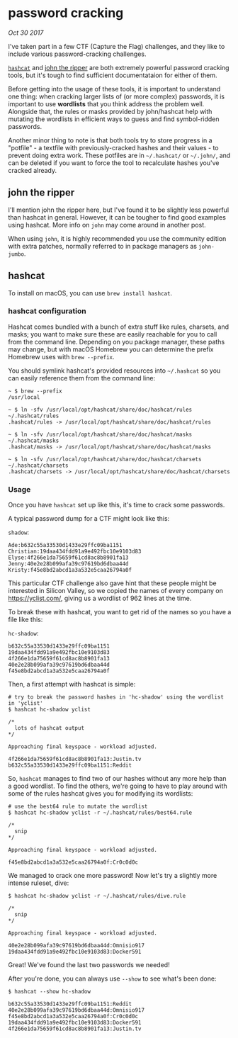 # password cracking

*Oct 30 2017*

I've taken part in a few CTF (Capture the Flag) challenges, and they like to include various password-cracking challenges.

[`hashcat`](https://hashcat.net/hashcat/) and [john the ripper](https://github.com/magnumripper/JohnTheRipper) are both extremely powerful password cracking tools, but it's tough to find sufficient documentataion for either of them.

Before getting into the usage of these tools, it is important to understand one thing: when cracking larger lists of (or more complex) passwords, it is important to use **wordlists** that you think address the problem well. Alongside that, the rules or masks provided by john/hashcat help with mutating the wordlists in efficient ways to guess and find symbol-ridden passwords.

Another minor thing to note is that both tools try to store progress in a "potfile" - a textfile with previously-cracked hashes and their values - to prevent doing extra work. These potfiles are in `~/.hashcat/` or `~/.john/`, and can be deleted if you want to force the tool to recalculate hashes you've cracked already.

## john the ripper

I'll mention john the ripper here, but I've found it to be slightly less powerful than hashcat in general. However, it can be tougher to find good examples using hashcat. More info on `john` may come around in another post.

When using `john`, it is highly recommended you use the community edition with extra patches, normally referred to in package managers as `john-jumbo`.

## hashcat

To install on macOS, you can use `brew install hashcat`.

### hashcat configuration

Hashcat comes bundled with a bunch of extra stuff like rules, charsets, and masks; you want to make sure these are easily reachable for you to call from the command line. Depending on you package manager, these paths may change, but with macOS Homebrew you can determine the prefix Homebrew uses with `brew --prefix`.

You should symlink hashcat's provided resources into `~/.hashcat` so you can easily reference them from the command line:

```
~ $ brew --prefix
/usr/local

~ $ ln -sfv /usr/local/opt/hashcat/share/doc/hashcat/rules ~/.hashcat/rules
.hashcat/rules -> /usr/local/opt/hashcat/share/doc/hashcat/rules

~ $ ln -sfv /usr/local/opt/hashcat/share/doc/hashcat/masks ~/.hashcat/masks
.hashcat/masks -> /usr/local/opt/hashcat/share/doc/hashcat/masks

~ $ ln -sfv /usr/local/opt/hashcat/share/doc/hashcat/charsets ~/.hashcat/charsets
.hashcat/charsets -> /usr/local/opt/hashcat/share/doc/hashcat/charsets
```

### Usage

Once you have `hashcat` set up like this, it's time to crack some passwords.

A typical password dump for a CTF might look like this:

`shadow`:
```
Ade:b632c55a33530d1433e29ffc09ba1151
Christian:19daa434fdd91a9e492fbc10e9103d83
Elyse:4f266e1da75659f61cd8ac8b8901fa13
Jenny:40e2e28b099afa39c97619bd6dbaa44d
Kristy:f45e8bd2abcd1a3a532e5caa26794a0f
```

This particular CTF challenge also gave hint that these people might be interested in Silicon Valley, so we copied the names of every company on https://yclist.com/, giving us a wordlist of 962 lines at the time.

To break these with hashcat, you want to get rid of the names so you have a file like this:

`hc-shadow`:
```
b632c55a33530d1433e29ffc09ba1151
19daa434fdd91a9e492fbc10e9103d83
4f266e1da75659f61cd8ac8b8901fa13
40e2e28b099afa39c97619bd6dbaa44d
f45e8bd2abcd1a3a532e5caa26794a0f
```

Then, a first attempt with hashcat is simple:

```
# try to break the password hashes in 'hc-shadow' using the wordlist in 'yclist'
$ hashcat hc-shadow yclist

/*
  lots of hashcat output
*/

Approaching final keyspace - workload adjusted.

4f266e1da75659f61cd8ac8b8901fa13:Justin.tv
b632c55a33530d1433e29ffc09ba1151:Reddit
```

So, `hashcat` manages to find two of our hashes without any more help than a good wordlist. To find the others, we're going to have to play around with some of the rules hashcat gives you for modifying its wordlists:

```
# use the best64 rule to mutate the wordlist
$ hashcat hc-shadow yclist -r ~/.hashcat/rules/best64.rule

/*
  snip
*/

Approaching final keyspace - workload adjusted.

f45e8bd2abcd1a3a532e5caa26794a0f:Cr0c0d0c
```

We managed to crack one more password! Now let's try a slightly more intense ruleset, dive:

```
$ hashcat hc-shadow yclist -r ~/.hashcat/rules/dive.rule

/*
  snip
*/

Approaching final keyspace - workload adjusted.

40e2e28b099afa39c97619bd6dbaa44d:Omnisio917
19daa434fdd91a9e492fbc10e9103d83:Docker591
```

Great! We've found the last two passwords we needed!

After you're done, you can always use `--show` to see what's been done:

```
$ hashcat --show hc-shadow

b632c55a33530d1433e29ffc09ba1151:Reddit
40e2e28b099afa39c97619bd6dbaa44d:Omnisio917
f45e8bd2abcd1a3a532e5caa26794a0f:Cr0c0d0c
19daa434fdd91a9e492fbc10e9103d83:Docker591
4f266e1da75659f61cd8ac8b8901fa13:Justin.tv
```

